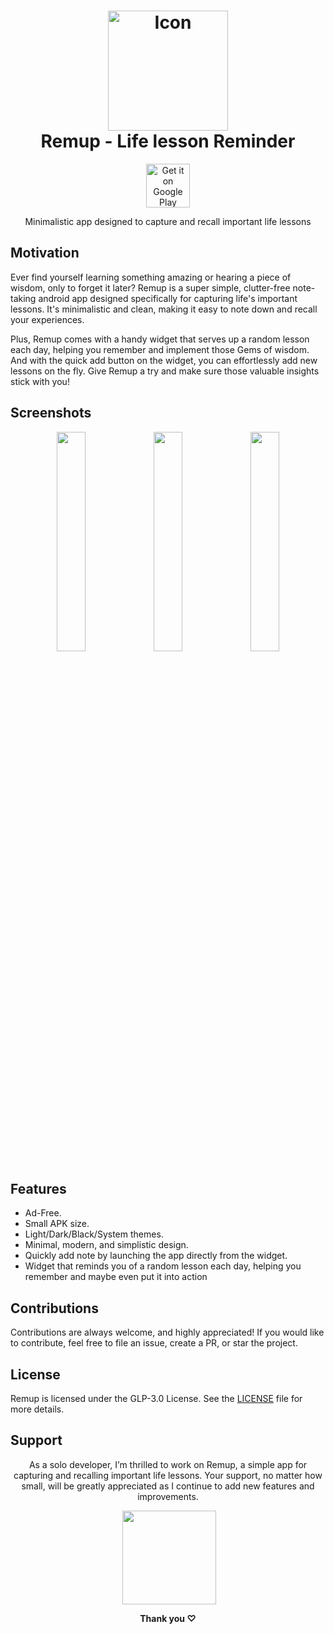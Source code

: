 <h1 align="center">
    <img src="https://github.com/xectrone/xectrone/blob/main/assets/Remup/Icon/Icon%20%E2%80%93%206.png" width="192" height="192" alt="Icon">
    <br />
    <b>Remup - Life lesson Reminder</b>
</h1>

<div align="center">

[<img src="https://play.google.com/intl/en_us/badges/images/generic/en_badge_web_generic.png" alt="Get it on Google Play"  height="70"/>](https://play.google.com/store/apps/details?id=com.xectrone.remup)

Minimalistic app designed to capture and recall important life lessons

</div>


## Motivation 
Ever find yourself learning something amazing or hearing a piece of wisdom, only to forget it later? Remup is a super simple, clutter-free note-taking android app designed specifically for capturing life's important lessons. It's minimalistic and clean, making it easy to note down and recall your experiences.

Plus, Remup comes with a handy widget that serves up a random lesson each day, helping you remember and implement those Gems of wisdom. And with the quick add button on the widget, you can effortlessly add new lessons on the fly. Give Remup a try and make sure those valuable insights stick with you!


## Screenshots
</div>
<div align="left">

<div align="center">
    <img src="https://github.com/xectrone/xectrone/blob/main/assets/Remup/Screenshots/Artboard%20%E2%80%93%201.png" width="30%"  alt=""/>
    <img src="https://github.com/xectrone/xectrone/blob/main/assets/Remup/Screenshots/Artboard%20%E2%80%93%202.png" width="30%"  alt=""/>
    <img src="https://github.com/xectrone/xectrone/blob/main/assets/Remup/Screenshots/Artboard%20%E2%80%93%203.png" width="30%"  alt=""/>
</div>
</div>


## Features
* Ad-Free.
* Small APK size.
* Light/Dark/Black/System themes.
* Minimal, modern, and simplistic design.
* Quickly add note by launching the app directly from the widget.
* Widget that reminds you of a random lesson each day, helping you remember and maybe even put it into action

## Contributions
Contributions are always welcome, and highly appreciated! If you would like to contribute, feel free to file an issue, create a PR, or star the project.

## License
Remup is licensed under the GLP-3.0 License. See the [LICENSE](./LICENSE) file for more details.

## Support
<div align="center">
    
As a solo developer, I’m thrilled to work on Remup, a simple app for capturing and recalling important life lessons. Your support, no matter how small, will be greatly appreciated as I continue to add new features and improvements.

 <a style="display: inline-block; margin-right: 0.25rem;"><a href="https://www.ko-fi.com/xectrone"><img src="https://storage.ko-fi.com/cdn/kofi2.png?v=3" width="150"/></a></a>

**Thank you ♡**

</div>

